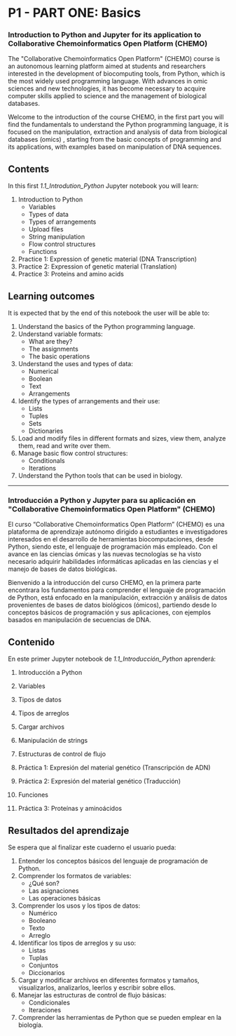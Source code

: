 # P1 - PART ONE: Basics

### Introduction to Python and Jupyter for its application to Collaborative Chemoinformatics Open Platform (CHEMO)

The "Collaborative Chemoinformatics Open Platform" (CHEMO) course is an autonomous learning platform aimed at students and researchers interested in the development of biocomputing tools, from Python, which is the most widely used programming language. With advances in omic sciences and new technologies, it has become necessary to acquire computer skills applied to science and the management of biological databases.

Welcome to the introduction of the course CHEMO, in the first part you will find the fundamentals to understand the Python programming language, it is focused on the manipulation, extraction and analysis of data from biological databases (omics) , starting from the basic concepts of programming and its applications, with examples based on manipulation of DNA sequences.


## Contents
In this first *1.1_Introdution_Python* Jupyter notebook you will learn:
    
1. Introduction to Python
    - Variables
    - Types of data
    - Types of arrangements
    - Upload files
    - String manipulation
    - Flow control structures
    - Functions
2. Practice 1: Expression of genetic material (DNA Transcription)
3. Practice 2: Expression of genetic material (Translation)
4. Practice 3: Proteins and amino acids


## Learning outcomes
It is expected that by the end of this notebook the user will be able to:

1. Understand the basics of the Python programming language.
2. Understand variable formats:
    - What are they?
    - The assignments
    - The basic operations
3. Understand the uses and types of data:
    - Numerical
    - Boolean
    - Text
    - Arrangements
4. Identify the types of arrangements and their use:
    - Lists
    - Tuples
    - Sets
    - Dictionaries
5. Load and modify files in different formats and sizes, view them, analyze them, read and write over them.
6. Manage basic flow control structures:
    - Conditionals
    - Iterations
7. Understand the Python tools that can be used in biology.


*******************************************



### Introducción a Python y Jupyter para su aplicación en "Collaborative Chemoinformatics Open Platform" (CHEMO)

El curso “Collaborative Chemoinformatics Open Platform” (CHEMO) es una plataforma de aprendizaje autónomo dirigido a estudiantes e investigadores interesados en el desarrollo de herramientas biocomputaciones, desde Python, siendo este, el lenguaje de programación más empleado. Con el avance en las ciencias ómicas y las nuevas tecnologías se ha visto necesario adquirir habilidades informáticas aplicadas en las ciencias y el manejo de bases de datos biológicas.

Bienvenido a la introducción del curso CHEMO, en la primera parte encontrara los fundamentos para comprender el lenguaje de programación de Python, está enfocado en la manipulación, extracción y análisis de datos provenientes de bases de datos biológicos (ómicos), partiendo desde lo conceptos básicos de programación y sus aplicaciones, con ejemplos basados en manipulación de secuencias de DNA.


## Contenido

En este primer Jupyter notebook de *1.1_Introducción_Python* aprenderá:

1. Introducción a Python
2. Variables
3. Tipos de datos
4. Tipos de arreglos
5. Cargar archivos
6. Manipulación de strings
8. Estructuras de control de flujo
7. Práctica 1: Expresión del material genético (Transcripción de ADN)

9. Práctica 2: Expresión del material genético (Traducción)
10. Funciones
11. Práctica 3: Proteínas y aminoácidos


## Resultados del aprendizaje

Se espera que al finalizar este cuaderno el usuario pueda:

1. Entender los conceptos básicos del lenguaje de programación de Python.
2. Comprender los formatos de variables:
    - ¿Qué son?
    - Las asignaciones
    - Las operaciones básicas
3. Comprender los usos y los tipos de datos:
    - Numérico
    - Booleano
    - Texto
    - Arreglo
4. Identificar los tipos de arreglos y su uso:
    - Listas
    - Tuplas
    - Conjuntos
    - Diccionarios
5. Cargar y modificar archivos en diferentes formatos y tamaños, visualizarlos, analizarlos, leerlos y escribir sobre ellos.
6. Manejar las estructuras de control de flujo básicas:
    - Condicionales
    - Iteraciones
7. Comprender las herramientas de Python que se pueden emplear en la biología.
